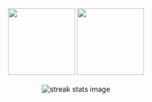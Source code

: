 <div align="center">
  <img height="134px" src="https://github-readme-stats.vercel.app/api?username=felpsg&theme=nord&show_icons=true&hide_title=true&hide_border=true&hide_rank=true&include_all_commits=true&count_private=true&line_height=21">
  <img height="134px" src="https://github-readme-stats.vercel.app/api/top-langs/?username=felpsg&theme=nord&&hide_title=true&hide_border=true&layout=compact&langs_count=8">
</div></br>

<div align="center">
  <img src="https://github-readme-streak-stats.herokuapp.com/?user=felpsg&theme=radical&hide_border=false" alt="streak stats image">
</div>

